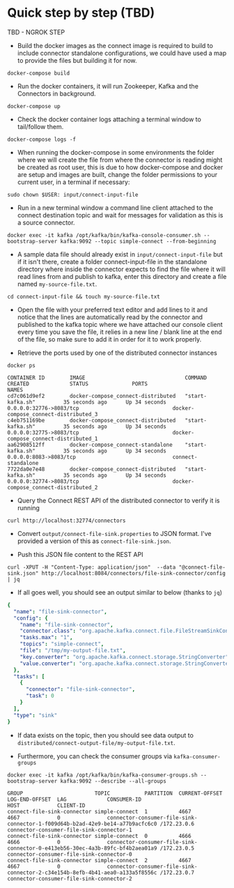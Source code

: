 # Quick step by step (TBD)

TBD - NGROK STEP

- Build the docker images as the connect image is required to build to include
connector standalone configurations, we could have used a map to provide the
files but building it for now.

`docker-compose build`

- Run the docker containers, it will run Zookeeper, Kafka and the Connectors in background.

`docker-compose up`

- Check the docker container logs attaching a terminal window to tail/follow them.

`docker-compose logs -f`

- When running the docker-compose in some environments the folder where we will
create the file from where the connector is reading might be created as root
user, this is due to how docker-compose and docker are setup and images are
built, change the folder permissions to your current user, in a terminal if
necessary:

`sudo chown $USER: input/connect-input-file`

- Run in a new terminal window a command line client attached to the connect
destination topic and wait for messages for validation as this is a source
connector.

`docker exec -it kafka /opt/kafka/bin/kafka-console-consumer.sh --bootstrap-server kafka:9092 --topic simple-connect --from-beginning`

- A sample data file should already exist in `input/connect-input-file` but
  if it isn't there, create a folder connect-input-file in the standalone
  directory where inside the connector expects to find the file where it will
  read lines from and publish to kafka, enter this directory and create a file
  named `my-source-file.txt`.

`cd connect-input-file && touch my-source-file.txt`

- Open the file with your preferred text editor and add lines to it and notice
that the lines are automatically read by the connector and published to the
kafka topic where we have attached our console client every time you save the
file, it relies in a new line / blank line at the end of the file, so make sure
to add it in order for it to work properly.

- Retrieve the ports used by one of the distributed connector instances

`docker ps`

    CONTAINER ID        IMAGE                                COMMAND                  CREATED             STATUS              PORTS                                                NAMES
    cd7c061d9ef2        docker-compose_connect-distributed   "start-kafka.sh"         35 seconds ago      Up 34 seconds       0.0.0.0:32776->8083/tcp                              docker-compose_connect-distributed_3
    c4eb751169be        docker-compose_connect-distributed   "start-kafka.sh"         35 seconds ago      Up 34 seconds       0.0.0.0:32775->8083/tcp                              docker-compose_connect-distributed_1
    aa62908512ff        docker-compose_connect-standalone    "start-kafka.sh"         35 seconds ago      Up 34 seconds       0.0.0.0:8083->8083/tcp                               connect-standalone
    7722da0e7e48        docker-compose_connect-distributed   "start-kafka.sh"         35 seconds ago      Up 34 seconds       0.0.0.0:32774->8083/tcp                              docker-compose_connect-distributed_2

- Query the Connect REST API of the distributed connector to verify it is
  running

`curl http://localhost:32774/connectors`

- Convert `output/connect-file-sink.properties` to JSON format. I've
  provided a version of this as `connect-file-sink.json`.

- Push this JSON file content to the REST API

`curl -XPUT -H "Content-Type: application/json"  --data "@connect-file-sink.json" http://localhost:8084/connectors/file-sink-connector/config | jq`

- If all goes well, you should see an output similar to below (thanks to `jq`)

```yaml
{
  "name": "file-sink-connector",
  "config": {
    "name": "file-sink-connector",
    "connector.class": "org.apache.kafka.connect.file.FileStreamSinkConnector",
    "tasks.max": "1",
    "topics": "simple-connect",
    "file": "/tmp/my-output-file.txt",
    "key.converter": "org.apache.kafka.connect.storage.StringConverter",
    "value.converter": "org.apache.kafka.connect.storage.StringConverter"
  },
  "tasks": [
    {
      "connector": "file-sink-connector",
      "task": 0
    }
  ],
  "type": "sink"
}
```

- If data exists on the topic, then you should see data output to
  `distributed/connect-output-file/my-output-file.txt`.

- Furthermore, you can check the consumer groups via `kafka-consumer-groups`

`docker exec -it kafka /opt/kafka/bin/kafka-consumer-groups.sh --bootstrap-server kafka:9092 --describe --all-groups`

    GROUP                       TOPIC           PARTITION  CURRENT-OFFSET  LOG-END-OFFSET  LAG             CONSUMER-ID                                                                   HOST            CLIENT-ID
    connect-file-sink-connector simple-connect  1          4667            4667            0               connector-consumer-file-sink-connector-1-f009d64b-b2ad-42e9-be14-a77b9acfc6c0 /172.23.0.6     connector-consumer-file-sink-connector-1
    connect-file-sink-connector simple-connect  0          4666            4666            0               connector-consumer-file-sink-connector-0-e413eb56-30ec-4a3b-89fc-bf4b2aea01a9 /172.23.0.5     connector-consumer-file-sink-connector-0
    connect-file-sink-connector simple-connect  2          4667            4667            0               connector-consumer-file-sink-connector-2-c34e154b-8efb-4b41-aea0-a133a5f8556c /172.23.0.7     connector-consumer-file-sink-connector-2
